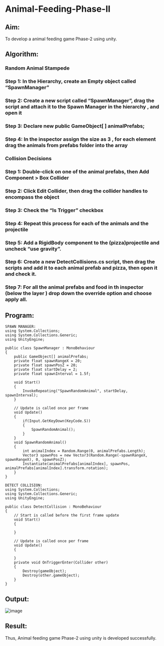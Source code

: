 # Animal-Feeding-Phase-II

## Aim:
To develop a animal feeding game Phase-2 using unity.


## Algorithm:
### Random Animal Stampede
### Step 1: In the Hierarchy, create an Empty object called “SpawnManager”
### Step 2: Create a new script called “SpawnManager”, drag the script and attach it to the Spawn Manager in the hierarchy , and open it
### Step 3: Declare new public GameObject[ ] animalPrefabs;
### Step 4: In the inspector assign the size as 3 , for each element drag the animals from prefabs folder into the array

### Collision Decisions
### Step 1: Double-click on one of the animal prefabs, then Add Component > Box Collider
### Step 2: Click Edit Collider, then drag the collider handles to encompass the object
### Step 3: Check the “Is Trigger” checkbox
### Step 4: Repeat this process for each of the animals and the projectile
### Step 5: Add a RigidBody component to the (pizza)projectile and uncheck “use gravity”.
### Step 6: Create a new DetectCollisions.cs script, then drag the scripts and add it to each animal prefab and pizza, then open it and check it.
### Step 7: For all the animal prefabs and food in th inspector (below the  layer ) drop down the override option and choose apply all.

## Program:
~~~
SPAWN MANAGER:
using System.Collections;
using System.Collections.Generic;
using UnityEngine;

public class SpawnManager : MonoBehaviour
{
    public GameObject[] animalPrefabs;
    private float spawnRangeX = 20;
    private float spawnPosZ = 20;
    private float startDelay = 2;
    private float spawnInterval = 1.5f;

    void Start()
    {
        InvokeRepeating("SpawnRandomAnimal", startDelay, spawnInterval);
    }

    // Update is called once per frame
    void Update()
    {
        if(Input.GetKeyDown(KeyCode.S))
        {
            SpawnRandomAnimal();
        }
    }
    void SpawnRandomAnimal()
    {
        int animalIndex = Random.Range(0, animalPrefabs.Length);
        Vector3 spawnPos = new Vector3(Random.Range(-spawnRangeX, spawnRangeX), 0, spawnPosZ);
        Instantiate(animalPrefabs[animalIndex], spawnPos, animalPrefabs[animalIndex].transform.rotation);   
    }
}
~~~
~~~
DETECT COLLISION:
using System.Collections;
using System.Collections.Generic;
using UnityEngine;

public class DetectCollision : MonoBehaviour
{
    // Start is called before the first frame update
    void Start()
    {
        
    }

    // Update is called once per frame
    void Update()
    {
        
    }
    private void OnTriggerEnter(Collider other)
    {
        Destroy(gameObject);
        Destroy(other.gameObject);
    }
}
~~~

## Output:
![image](https://github.com/Sarvesh993/Animal-Feeding-Phase-II/assets/94881923/1d738f0b-d50b-4419-87cc-61568433a2da)

## Result:
Thus, Animal feeding game Phase-2 using unity is developed successfully.
